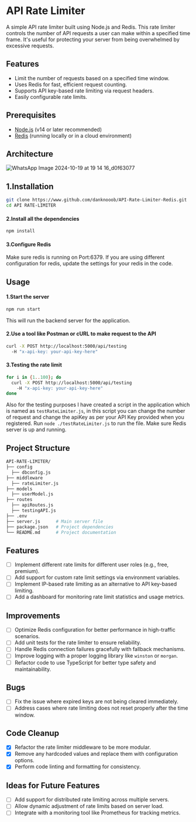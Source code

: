 # API Rate Limiter

A simple API rate limiter built using Node.js and Redis. This rate limiter controls the number of API requests a user can make within a specified time frame. It's useful for protecting your server from being overwhelmed by excessive requests.

## Features

- Limit the number of requests based on a specified time window.
- Uses Redis for fast, efficient request counting.
- Supports API key-based rate limiting via request headers.
- Easily configurable rate limits.

## Prerequisites

- [Node.js](https://nodejs.org/en/) (v14 or later recommended)
- [Redis](https://redis.io/) (running locally or in a cloud environment)

## Architecture
![WhatsApp Image 2024-10-19 at 19 14 16_d0f63077](https://github.com/user-attachments/assets/0045bc09-d78d-4f65-82ab-4b31dc34b1e7)


## 1.Installation
```bash
git clone https://www.github.com/danknooob/API-Rate-Limiter-Redis.git
cd API RATE-LIMITER
```
#### 2.Install all the dependencies
```bash
npm install
```

#### 3.Configure Redis
Make sure redis is running on Port:6379. If you are using different configuration for redis, update the settings for your redis in the code.

## Usage
#### 1.Start the server
```bash
npm run start
```
This will run the backend server for the application.

#### 2.Use a tool like Postman or cURL to make request to the API
```bash
curl -X POST http://localhost:5000/api/testing 
  -H "x-api-key: your-api-key-here" 
```

#### 3.Testing the rate limit
```bash
for i in {1..100}; do
  curl -X POST http://localhost:5000/api/testing 
    -H "x-api-key: your-api-key-here" 
done
```
Also for the testing purposes I have created a script in the application which is named as `testRateLimiter.js`, in this script you can change the number of request and change the apiKey as per your API Key provided when you registered.
Run `node ./testRateLimiter.js` to run the file. 
Make sure Redis server is up and running.

## Project Structure
```bash
API-RATE-LIMITER/
├── config
  ├── dbconfig.js
├── middleware
  ├── rateLimiter.js
├── models
  ├── userModel.js
├── routes
  ├── apiRoutes.js
  ├── testingAPI.js
├── .env
├── server.js      # Main server file
├── package.json   # Project dependencies
└── README.md      # Project documentation
```

## Features

- [ ] Implement different rate limits for different user roles (e.g., free, premium).
- [ ] Add support for custom rate limit settings via environment variables.
- [ ] Implement IP-based rate limiting as an alternative to API key-based limiting.
- [ ] Add a dashboard for monitoring rate limit statistics and usage metrics.

## Improvements

- [ ] Optimize Redis configuration for better performance in high-traffic scenarios.
- [ ] Add unit tests for the rate limiter to ensure reliability.
- [ ] Handle Redis connection failures gracefully with fallback mechanisms.
- [ ] Improve logging with a proper logging library like `winston` or `morgan`.
- [ ] Refactor code to use TypeScript for better type safety and maintainability.

## Bugs

- [ ] Fix the issue where expired keys are not being cleared immediately.
- [ ] Address cases where rate limiting does not reset properly after the time window.

## Code Cleanup

- [x] Refactor the rate limiter middleware to be more modular.
- [x] Remove any hardcoded values and replace them with configuration options.
- [x] Perform code linting and formatting for consistency.

## Ideas for Future Features

- [ ] Add support for distributed rate limiting across multiple servers.
- [ ] Allow dynamic adjustment of rate limits based on server load.
- [ ] Integrate with a monitoring tool like Prometheus for tracking metrics.
